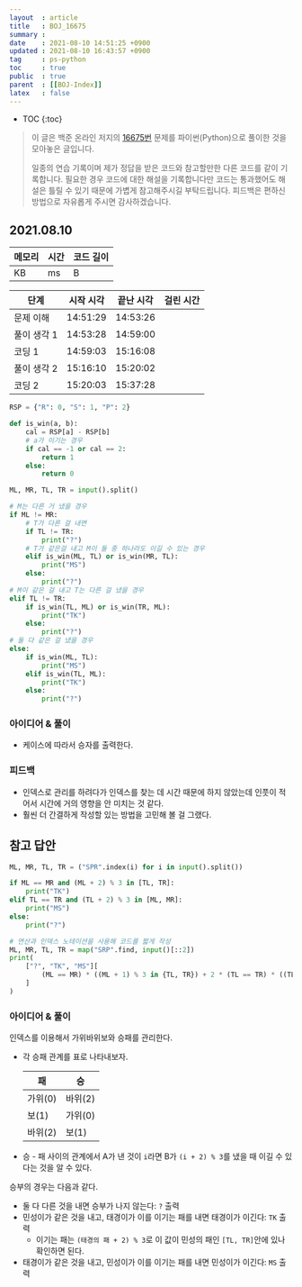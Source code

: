 ```yaml
---
layout  : article
title   : BOJ_16675
summary : 
date    : 2021-08-10 14:51:25 +0900
updated : 2021-08-10 16:43:57 +0900
tag     : ps-python
toc     : true
public  : true
parent  : [[BOJ-Index]]
latex   : false
---
```

* TOC
{:toc}

> 이 글은 백준 온라인 저지의 [16675번](https://www.acmicpc.net/problem/16675) 문제를 파이썬(Python)으로 풀이한 것을 모아놓은 글입니다.
>
> 일종의 연습 기록이며 제가 정답을 받은 코드와 참고할만한 다른 코드를 같이 기록합니다. 필요한 경우 코드에 대한 해설을 기록합니다만 코드는 통과했어도 해설은 틀릴 수 있기 때문에 가볍게 참고해주시길 부탁드립니다. 피드백은 편하신 방법으로 자유롭게 주시면 감사하겠습니다.

## 2021.08.10

| 메모리    | 시간  | 코드 길이 |
| --------- | ----- | --------- |
|  KB       |  ms   |  B        |

| 단계        | 시작 시각 | 끝난 시각 | 걸린 시간 |
| ----------- | --------- | --------- | --------- |
| 문제 이해   | 14:51:29  | 14:53:26  |           |
| 풀이 생각 1 | 14:53:28  | 14:59:00  |           |
| 코딩 1      | 14:59:03  | 15:16:08  |           |
| 풀이 생각 2 | 15:16:10  | 15:20:02  |           |
| 코딩 2      | 15:20:03  | 15:37:28  |           |

```python
RSP = {"R": 0, "S": 1, "P": 2}

def is_win(a, b):
    cal = RSP[a] - RSP[b]
    # a가 이기는 경우
    if cal == -1 or cal == 2:
        return 1
    else:
        return 0

ML, MR, TL, TR = input().split()

# M는 다른 거 냈을 경우
if ML != MR:
    # T가 다른 걸 내면
    if TL != TR:
        print("?")
    # T가 같은걸 내고 M이 둘 중 하나라도 이길 수 있는 경우
    elif is_win(ML, TL) or is_win(MR, TL):
        print("MS")
    else:
        print("?")
# M이 같은 걸 내고 T는 다른 걸 냈을 경우
elif TL != TR:
    if is_win(TL, ML) or is_win(TR, ML):
        print("TK")
    else:
        print("?")
# 둘 다 같은 걸 냈을 경우
else:
    if is_win(ML, TL):
        print("MS")
    elif is_win(TL, ML):
        print("TK")
    else:
        print("?")
```

### 아이디어 & 풀이

* 케이스에 따라서 승자를 출력한다.

### 피드백

* 인덱스로 관리를 하려다가 인덱스를 찾는 데 시간 때문에 하지 않았는데 인풋이 적어서 시간에 거의 영향을 안 미치는 것 같다.
* 훨씬 더 간결하게 작성할 있는 방법을 고민해 볼 걸 그랬다.

## 참고 답안

```python
ML, MR, TL, TR = ("SPR".index(i) for i in input().split())

if ML == MR and (ML + 2) % 3 in [TL, TR]:
    print("TK")
elif TL == TR and (TL + 2) % 3 in [ML, MR]:
    print("MS")
else:
    print("?")

# 연산과 인덱스 노테이션을 사용해 코드를 짧게 작성
ML, MR, TL, TR = map("SRP".find, input()[::2])
print(
    ["?", "TK", "MS"][
        (ML == MR) * ((ML + 1) % 3 in {TL, TR}) + 2 * (TL == TR) * ((TL + 1) % 3 in {ML, MR})
    ]
)
```

### 아이디어 & 풀이

인덱스를 이용해서 가위바위보와 승패를 관리한다.

* 각 승패 관계를 표로 나타내보자.

    | 패      | 승      |
    | ---     | ---     |
    | 가위(0) | 바위(2) |
    | 보(1)   | 가위(0) |
    | 바위(2) | 보(1)   |

* 승 - 패 사이의 관계에서 A가 낸 것이 `i`라면 B가 `(i + 2) % 3`를 냈을 때 이길 수 있다는 것을 알 수 있다.

승부의 경우는 다음과 같다.

* 둘 다 다른 것을 내면 승부가 나지 않는다: `?` 출력
* 민성이가 같은 것을 내고, 태경이가 이를 이기는 패를 내면 태경이가 이긴다: `TK` 출력
    * 이기는 패는 `(태경의 패 + 2) % 3`로 이 값이 민성의 패인 `[TL, TR]`안에 있나 확인하면 된다.
* 태경이가 같은 것을 내고, 민성이가 이를 이기는 패를 내면 민성이가 이긴다: `MS` 출력
